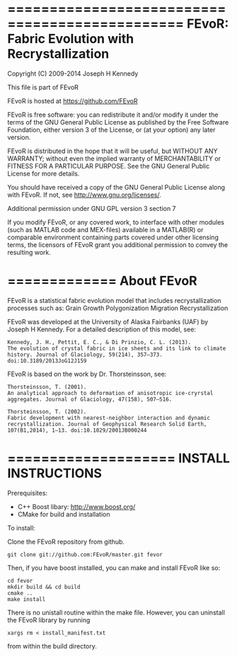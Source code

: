 ===============================================
 FEvoR: Fabric Evolution with Recrystallization
===============================================
Copyright (C) 2009-2014  Joseph H Kennedy

This file is part of FEvoR

FEvoR is hosted at https://github.com/FEvoR

FEvoR is free software: you can redistribute it and/or modify it under the 
terms of the GNU General Public License as published by the Free Software 
Foundation, either version 3 of the License, or (at your option) any later 
version.

FEvoR is distributed in the hope that it will be useful, but WITHOUT ANY 
WARRANTY; without even the implied warranty of MERCHANTABILITY or FITNESS 
FOR A PARTICULAR PURPOSE.  See the GNU General Public License for more 
details.

You should have received a copy of the GNU General Public License along 
with FEvoR.  If not, see <http://www.gnu.org/licenses/>.

Additional permission under GNU GPL version 3 section 7

If you modify FEvoR, or any covered work, to interface with
other modules (such as MATLAB code and MEX-files) available in a
MATLAB(R) or comparable environment containing parts covered
under other licensing terms, the licensors of FEvoR grant
you additional permission to convey the resulting work.

=============
 About FEvoR
=============

FEvoR is a statistical fabric evolution model that includes 
recrystallization processes such as:
    Grain Growth
    Polygonization
    Migration Recrystallization

FEvoR was developed at the University of Alaska Fairbanks (UAF) by 
Joseph H Kennedy. For a detailed description of this model, see:
 
    Kennedy, J. H., Pettit, E. C., & Di Prinzio, C. L. (2013). 
    The evolution of crystal fabric in ice sheets and its link to climate 
    history. Journal of Glaciology, 59(214), 357–373. 
    doi:10.3189/2013JoG12J159

FEvoR is based on the work by Dr. Thorsteinsson, see:

    Thorsteinsson, T. (2001). 
    An analytical approach to deformation of anisotropic ice-cryrstal 
    aggregates. Journal of Glaciology, 47(158), 507–516.
    
    Thorsteinsson, T. (2002). 
    Fabric development with nearest-neighbor interaction and dynamic 
    recrystallization. Journal of Geophysical Research Solid Earth, 
    107(B1,2014), 1–13. doi:10.1029/2001JB000244

====================
INSTALL INSTRUCTIONS
====================

Prerequisites: 
 * C++ Boost libary: http://www.boost.org/
 * CMake for build and installation

To install:

Clone the FEvoR repository from github. 

```
git clone git://github.com:FEvoR/master.git fevor
```

Then, if you have boost installed, you can make and install FEvoR like so:

```
cd fevor
mkdir build && cd build
cmake ..
make install
```
There is no unistall routine within the make file. However, you can uninstall
the FEvoR library by running

```
xargs rm < install_manifest.txt
```

from within the build directory. 
